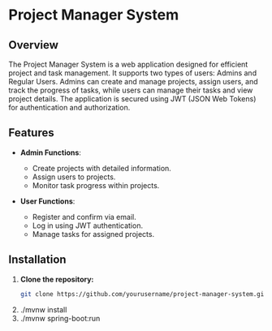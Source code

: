 # Project Manager System

## Overview

The Project Manager System is a web application designed for efficient project and task management. It supports two types of users: Admins and Regular Users. Admins can create and manage projects, assign users, and track the progress of tasks, while users can manage their tasks and view project details. The application is secured using JWT (JSON Web Tokens) for authentication and authorization.

## Features

- **Admin Functions**:
  - Create projects with detailed information.
  - Assign users to projects.
  - Monitor task progress within projects.

- **User Functions**:
  - Register and confirm via email.
  - Log in using JWT authentication.
  - Manage tasks for assigned projects.

## Installation

1. **Clone the repository:**
   ```bash
   git clone https://github.com/yourusername/project-manager-system.git
2. ./mvnw install
3. ./mvnw spring-boot:run


